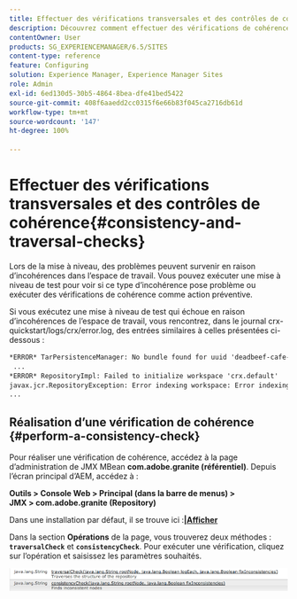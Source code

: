 ```yaml
---
title: Effectuer des vérifications transversales et des contrôles de cohérence
description: Découvrez comment effectuer des vérifications de cohérence et de parcours.
contentOwner: User
products: SG_EXPERIENCEMANAGER/6.5/SITES
content-type: reference
feature: Configuring
solution: Experience Manager, Experience Manager Sites
role: Admin
exl-id: 6ed130d5-30b5-4864-8bea-dfe41bed5422
source-git-commit: 408f6aaedd2cc0315f6e66b83f045ca2716db61d
workflow-type: tm+mt
source-wordcount: '147'
ht-degree: 100%

---
```


# Effectuer des vérifications transversales et des contrôles de cohérence{#consistency-and-traversal-checks}

Lors de la mise à niveau, des problèmes peuvent survenir en raison d’incohérences dans l’espace de travail. Vous pouvez exécuter une mise à niveau de test pour voir si ce type d’incohérence pose problème ou exécuter des vérifications de cohérence comme action préventive.

Si vous exécutez une mise à niveau de test qui échoue en raison d’incohérences de l’espace de travail, vous rencontrez, dans le journal crx-quickstart/logs/crx/error.log, des entrées similaires à celles présentées ci-dessous :

```xml
*ERROR* TarPersistenceManager: No bundle found for uuid 'deadbeef-cafe-babe-cafe-babecafebabe'
 ...
*ERROR* RepositoryImpl: Failed to initialize workspace 'crx.default'
javax.jcr.RepositoryException: Error indexing workspace: Error indexing workspace: Error indexing workspace
...
```

## Réalisation d’une vérification de cohérence {#perform-a-consistency-check}

Pour réaliser une vérification de cohérence, accédez à la page d’administration de JMX MBean **com.adobe.granite (référentiel)**. Depuis l’écran principal d’AEM, accédez à :

**Outils > Console Web > Principal (dans la barre de menus) > JMX > com.adobe.granite (Repository)**

Dans une installation par défaut, il se trouve ici :**[|Afficher](http://localhost:4502/system/console/jmx/com.adobe.granite%3Atype%3DRepository)**

Dans la section **Opérations** de la page, vous trouverez deux méthodes : **`traversalCheck`** et **`consistencyCheck`**. Pour exécuter une vérification, cliquez sur l’opération et saisissez les paramètres souhaités.

![chlimage_1-117](assets/chlimage_1-117.png)
